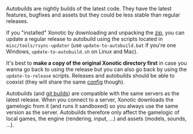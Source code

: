 Autobuilds are nightly builds of the latest code. They have the latest features, bugfixes and assets but they could be less stable than regular releases. 

If you "installed" Xonotic by downloading and unpacking the [zip](http://xonotic.org/download/), you can update a regular release to autobuild using the scripts located in `misc/tools/rsync-updater` (use `update-to-autobuild.bat` if you're one Windows, `update-to-autobuild.sh` on Linux and Mac).

It's best to **make a copy of the original Xonotic directory first** in case you wanna go back to using the release but you can also go back by using the `update-to-release` scripts. Releases and autobuilds should be able to coexist (they will share the same [config](https://www.xonotic.org/faq/#config) though).

Autobuilds (and [git builds](https://gitlab.com/xonotic/xonotic/-/wikis/Repository_Access)) are compatible with the same servers as the latest release. When you connect to a server, Xonotic downloads the gamelogic from it (and runs it sandboxed) so you always use the same version as the server. Autobuilds therefore only affect the gamelogic of local games, the engine (rendering, input, ...) and assets (models, sounds, ...).